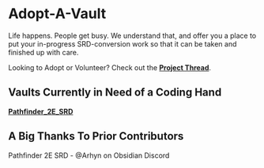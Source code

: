 # Adopt-A-Vault

Life happens. People get busy. We understand that, and offer you a place to put your in-progress SRD-conversion work so that it can be taken and finished up with care.

Looking to Adopt or Volunteer? Check out the [**Project Thread**](https://github.com/ObsidianTTRPGProject/ObsidianTTRPGShare/issues/4).  

## Vaults Currently in Need of a Coding Hand

[**Pathfinder_2E_SRD**](https://github.com/ObsidianTTRPGProject/ObsidianTTRPGShare/tree/main/Vault-Rescue/Pathfinder_2E_SRD)

## A Big Thanks To Prior Contributors

Pathfinder 2E SRD - @Arhyn on Obsidian Discord
